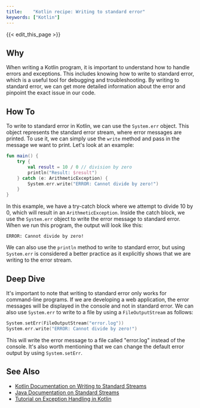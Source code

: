 ```yaml
---
title:    "Kotlin recipe: Writing to standard error"
keywords: ["Kotlin"]
---
```


{{< edit_this_page >}}

## Why
When writing a Kotlin program, it is important to understand how to handle errors and exceptions. This includes knowing how to write to standard error, which is a useful tool for debugging and troubleshooting. By writing to standard error, we can get more detailed information about the error and pinpoint the exact issue in our code.

## How To
To write to standard error in Kotlin, we can use the `System.err` object. This object represents the standard error stream, where error messages are printed. To use it, we can simply use the `write` method and pass in the message we want to print. Let's look at an example:

```Kotlin
fun main() {
    try {
        val result = 10 / 0 // division by zero
        println("Result: $result")
    } catch (e: ArithmeticException) {
        System.err.write("ERROR: Cannot divide by zero!")
    }
}
```

In this example, we have a try-catch block where we attempt to divide 10 by 0, which will result in an `ArithmeticException`. Inside the catch block, we use the `System.err` object to write the error message to standard error. When we run this program, the output will look like this:

```
ERROR: Cannot divide by zero!
```

We can also use the `println` method to write to standard error, but using `System.err` is considered a better practice as it explicitly shows that we are writing to the error stream.

## Deep Dive
It's important to note that writing to standard error only works for command-line programs. If we are developing a web application, the error messages will be displayed in the console and not in standard error. We can also use `System.err` to write to a file by using a `FileOutputStream` as follows:

```Kotlin
System.setErr(FileOutputStream("error.log"))
System.err.write("ERROR: Cannot divide by zero!")
```

This will write the error message to a file called "error.log" instead of the console. It's also worth mentioning that we can change the default error output by using `System.setErr`.

## See Also
- [Kotlin Documentation on Writing to Standard Streams](https://kotlinlang.org/docs/reference/standard-input-output.html)
- [Java Documentation on Standard Streams](https://docs.oracle.com/javase/tutorial/essential/io/sysstreams.html)
- [Tutorial on Exception Handling in Kotlin](https://www.baeldung.com/kotlin/exception-handling)